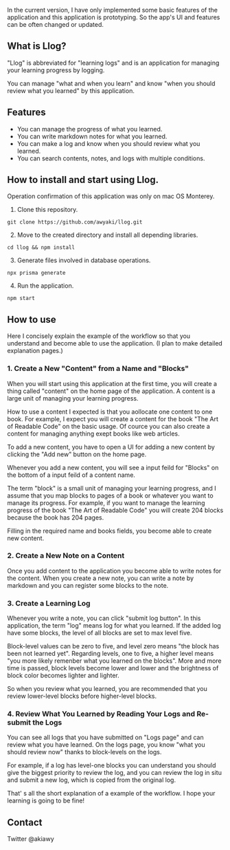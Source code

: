 In the current version, I have only implemented some basic features of the application and this application is prototyping.  So the app's UI and features can be often changed or updated. 

## What is Llog?
"Llog" is abbreviated for "learning logs" and is an application for managing your learning progress by logging. 

You can manage "what and when you learn" and know "when you should review what you learned" by this application.

## Features
- You can manage the progress of what you learned.
- You can write markdown notes for what you learned.
- You can make a log and know when you should review what you learned.
- You can search contents, notes, and logs with multiple conditions.

## How to install and start using Llog.
Operation confirmation of this application was only on mac OS Monterey.
1. Clone this repository.
```
git clone https://github.com/awyaki/llog.git
```
2. Move to the created directory and install all depending libraries.
```
cd llog && npm install
```
3. Generate files involved in database operations.
```
npx prisma generate
```
4. Run the application.
```
npm start
```

## How to use
Here I concisely explain the example of the workflow so that you understand and become able to use the application. (I plan to make detailed explanation pages.)

### 1. Create a New "Content" from a Name and "Blocks"
When you will start using this application at the first time, you will create a thing called "content" on the home page of the application.  A content is a large unit of managing your learning progress. 

How to use a content I expected  is that you aollocate one content to one book. 
For example, I expect you will create a content for the book "The Art of Readable Code" on the basic usage. Of cource you can also create a content for managing anything exept books like web articles.

To add a new content,  you have to open a UI for adding a new content by clicking the "Add new" button on the home page.

Whenever you add a new content, you will see a input feild for "Blocks" on the bottom of a input feild of a content name.  

The term "block" is a small unit of managing your learning progress, and I assume that you map blocks to pages of a book or whatever you want to manage its progress. 
For example, if you want to manage the learning progress of the book "The Art of Readable Code" you will create 204 blocks because the book has 204 pages.

Filling in the required name and books fields, you become able to create new content.

### 2. Create a New Note on a Content
Once you add content to the application you become able to write notes for the content. When you create a new note, you can write a note by markdown and you can register some blocks to the note. 

### 3. Create a Learning Log
Whenever you write a note, you can click "submit log button".  In this application, the term "log" means log for what you learned. If the added log have some blocks, the level of all blocks are set to max level five. 

Block-level values can be zero to five, and level zero means "the block has been not learned yet".  Regarding levels, one to five, a higher level means "you more likely remenber what you learned on the blocks". More and more time is passed, block levels become lower and lower and the brightness of block color becomes lighter and lighter.

So when you review what you learned, you are recommended that you review lower-level blocks before higher-level blocks.

### 4. Review What You Learned by Reading Your Logs and Re-submit the Logs
You can see all logs that you have submitted on "Logs page" and can review what you have learned. On the logs page, you know "what you should review now" thanks to block-levels on the logs.

For example, if a log has level-one blocks you can understand you should give the biggest priority to review the log, and you can review the log in situ and submit a new log, which is copied from the original log.

That' s all the short explanation of a example of the workflow. 
I hope your learning is going to be fine!

## Contact
Twitter @akiawy
